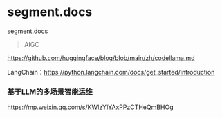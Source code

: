 # segment.docs
segment.docs



> AIGC

https://github.com/huggingface/blog/blob/main/zh/codellama.md





LangChain：https://python.langchain.com/docs/get_started/introduction



### 基于LLM的多场景智能运维

https://mp.weixin.qq.com/s/KWlzYlYAxPPzCTHeQmBHOg
